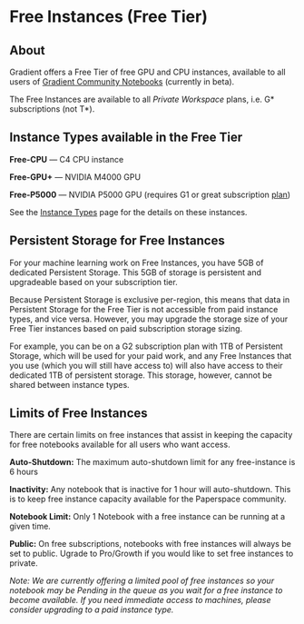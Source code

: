 # Free Instances (Free Tier)

## About

Gradient offers a Free Tier of free GPU and CPU instances, available to all users of [Gradient Community Notebooks](../../explore-train-deploy/notebooks/create-a-notebook/public-notebooks.md) (currently in beta).

The Free Instances are available to all _Private Workspace_ plans, i.e. G\* subscriptions (not T\*).

## Instance Types available in the Free Tier

**Free-CPU** — C4 CPU instance

**Free-GPU+** — NVIDIA M4000 GPU

**Free-P5000** — NVIDIA P5000 GPU (requires G1 or great subscription [plan](https://gradient.paperspace.com/pricing))&#x20;

See the [Instance Types](./) page for the details on these instances.

## Persistent Storage for Free Instances

For your machine learning work on Free Instances, you have 5GB of dedicated Persistent Storage. This 5GB of storage is persistent and upgradeable based on your subscription tier.

Because Persistent Storage is exclusive per-region, this means that data in Persistent Storage for the Free Tier is not accessible from paid instance types, and vice versa. However, you may upgrade the storage size of your Free Tier instances based on paid subscription storage sizing.

For example, you can be on a G2 subscription plan with 1TB of Persistent Storage, which will be used for your paid work, and any Free Instances that you use (which you will still have access to) will also have access to their dedicated 1TB of persistent storage. This storage, however, cannot be shared between instance types.

## Limits of Free Instances

There are certain limits on free instances that assist in keeping the capacity for free notebooks available for all users who want access.&#x20;

**Auto-Shutdown:** The maximum auto-shutdown limit for any free-instance is 6 hours

**Inactivity:** Any notebook that is inactive for 1 hour will auto-shutdown. This is to keep free instance capacity available for the Paperspace community.

**Notebook Limit:** Only 1 Notebook with a free instance can be running at a given time.

**Public:** On free subscriptions, notebooks with free instances will always be set to public. Ugrade to Pro/Growth if you would like to set free instances to private.

_Note: We are currently offering a limited pool of free instances so your notebook may be Pending in the queue as you wait for a free instance to become available. If you need immediate access to machines, please consider upgrading to a paid instance type._
